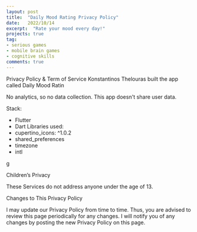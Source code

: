 ```yaml
---
layout: post
title:  "Daily Mood Rating Privacy Policy"
date:   2022/10/14
excerpt:  "Rate your mood every day!"
projects: true
tag:
- serious games
- mobile brain games
- cognitive skills
comments: true
---
```

Privacy Policy & Term of Service 
Konstantinos Thelouras built the app called Daily Mood Ratin

No analytics, so no data collection.
This app doesn't share user data.

Stack:
- Flutter
- Dart
Libraries used:
- cupertino_icons: ^1.0.2
- shared_preferences
- timezone
- intl

g

Children’s Privacy

These Services do not address anyone under the age of 13.

Changes to This Privacy Policy

I may update our Privacy Policy from time to time. Thus, you are advised to review this page periodically for any changes. I will notify you of any changes by posting the new Privacy Policy on this page.


